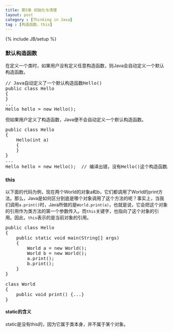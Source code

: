 ```yaml
---
title: 第5章 初始化与清理
layout: post
category : [Thinking in Java]
tag : [构造函数，this]
---
```

{% include JB/setup %}

<h3>默认构造函数</h3>

在定义一个类时，如果用户没有定义任意构造函数，则Java会自动定义一个默认构造函数。

<pre class="prettyprint lang-sh">
// Java自动定义了一个默认构造函数Hello()
public class Hello
{
}
...
Hello hello = new Hello();
</pre>

但如果用户定义了构造函数，Java便不会自动定义一个默认构造函数。

<pre class="prettyprint lang-sh">
public class Hello
{
	Hello(int a)
	{
	}
}
...
Hello hello = new Hello();	// 编译出错，没有Hello()这个构造函数。
</pre>

<h3>this</h3>

以下面的代码为例，现在两个World的对象a和b，它们都调用了World的print方法。那么，Java是如何区分到底是哪个对象调用了这个方法的呢？事实上，当我们调用`a.print()`时，Java所做的是`World.print(a)`，也就是说，它会把这个对象的引用作为类方法的第一个参数传入。而`this`关键字，也指向了这个对象的引用。因此，`this`表示的是当前对象的引用。

<pre class="prettyprint lang-sh">
public class Hello
{
	public static void main(String[] args)
	{
		World a = new World();
		World b = new World();
		a.print();
		b.print();
	}
}

class World
{
	public void print() {...}
}
</pre>

<h4>static的含义</h4>

static是没有this的，因为它属于类本身，并不属于某个对象。
